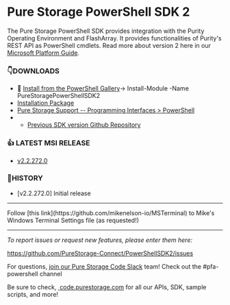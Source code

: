 # Pure Storage PowerShell SDK 2

The Pure Storage PowerShell SDK provides integration with the Purity Operating Environment and FlashArray. It provides functionalities of Purity's REST API as PowerShell cmdlets. Read more about version 2 here in our [Microsoft Platform Guide](https://support.purestorage.com/Solutions/Microsoft_Platform_Guide/a_Windows_PowerShell).

### :point_down:DOWNLOADS
* :100: [Install from the PowerShell Gallery](https://www.powershellgallery.com/packages/PureStoragePowerShellSDK2)-> Install-Module -Name PureStoragePowerShellSDK2
* [Installation Package](https://github.com/PureStorage-Connect/PowerShellSDK2/blob/master/PurePowerShellSDKInstaller.msi)
* [Pure Storage Support -- Programming Interfaces > PowerShell](https://support.purestorage.com/Solutions/Microsoft_Platform_Guide/a_Windows_PowerShell)
* * [Previous SDK version Github Repository](https://www.github.com/PureStorage-Connect/PowerShellSDK)

### :+1: LATEST MSI RELEASE
* [v2.2.272.0](https://github.com/PureStorage-Connect/PowerShellSDK/releases/tag/v1.17.3)

###  :wave:HISTORY
* [v2.2.272.0] Initial release
<!-- wp:separator -->
<hr class="wp-block-separator"/>
<!-- /wp:separator -->
Follow [this link](https://github.com/mikenelson-io/MSTerminal) to Mike's Windows Terminal Settings file (as requested!)

<!-- wp:separator -->
<hr class="wp-block-separator"/>
<!-- /wp:separator -->

<!-- wp:paragraph -->
<p><em>To report issues or request new features, please enter them here:</em></p>
<!-- /wp:paragraph -->

<!-- wp:paragraph -->
<p><a href="https://github.com/PureStorage-Connect/PureStoragePowerShellSDK2/issues">https://github.com/PureStorage-Connect/PowerShellSDK2/issues</a></p>
<!-- /wp:paragraph -->

<!-- wp:paragraph -->
<p>For questions,&nbsp;<a href="https://codeinvite.purestorage.com/">join our Pure Storage Code Slack</a>&nbsp;team! Check out the #pfa-powershell channel</p>
<!-- /wp:paragraph -->

<!-- wp:paragraph -->
<p>Be sure to check,&nbsp;<a href="https://code.purestorage.com/"> code.purestorage.com</a> for all our APIs, SDK, sample scripts, and more!</p>
<!-- /wp:paragraph -->
